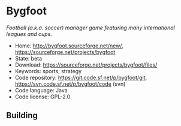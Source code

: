 # Bygfoot

_Football (a.k.a. soccer) manager game featuring many international leagues and cups._

- Home: http://bygfoot.sourceforge.net/new/, https://sourceforge.net/projects/bygfoot
- State: beta
- Download: https://sourceforge.net/projects/bygfoot/files/
- Keywords: sports, strategy
- Code repository: https://git.code.sf.net/p/bygfoot/git, https://svn.code.sf.net/p/bygfoot/code (svn)
- Code language: Java
- Code license: GPL-2.0

## Building

